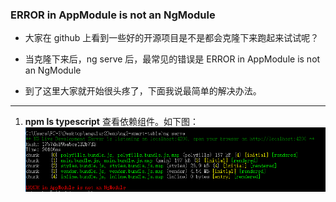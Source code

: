 ### ERROR in AppModule is not an NgModule

* 大家在 github 上看到一些好的开源项目是不是都会克隆下来跑起来试试呢？

* 当克隆下来后，ng serve 后，最常见的错误是 ERROR in AppModule is not an NgModule

* 到了这里大家就开始很头疼了，下面我说最简单的解决办法。

---

1. **npm ls typescript**  查看依赖组件。如下图：  
![01](imgs/ng2Module/1.png)


